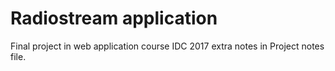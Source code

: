 # Radiostream application

Final project in web application course IDC 2017
extra notes in Project notes file.